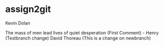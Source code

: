 # assign2git

Kevin Dolan


The mass of men lead lives of quiet desperation (First Comment) - Henry (Testbranch change) David Thoreau (This is a change on newbranch)
